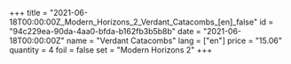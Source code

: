 +++
title = "2021-06-18T00:00:00Z_Modern_Horizons_2_Verdant_Catacombs_[en]_false"
id = "94c229ea-90da-4aa0-bfda-b162fb3b5b8b"
date = "2021-06-18T00:00:00Z"
name = "Verdant Catacombs"
lang = ["en"]
price = "15.06"
quantity = 4
foil = false
set = "Modern Horizons 2"
+++
